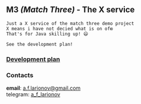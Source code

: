 ## M3 _(Match Three)_   -   The X service

    Just a X service of the match three demo project
    X means i have not decied what is on ofю
    That's for Java skilling up! 😃

    See the development plan!

### [Development plan](plan.md)

### Contacts
    
<b>email</b>: [a.f.larionov@gmail.com](mailto:a.f.larionov@gmail.com)<br>
telegram: [a_f_larionov](https://t.me/a_f_larionov)
